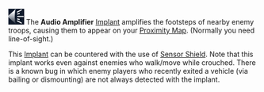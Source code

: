 ![Image:Audio_amplifier.gif](../images/Audio_amplifier.gif "fig:Image:Audio_amplifier.gif")
The **Audio Amplifier** [Implant](Implants.md) amplifies the footsteps of nearby
enemy troops, causing them to appear on your
[Proximity Map](../terminology/Proximity_Map.md). (Normally you need
line-of-sight.)

This [Implant](Implants.md) can be countered with the use of
[Sensor Shield](Sensor_Shield.md). Note that this implant works even against
enemies who walk/move while crouched. There is a known bug in which enemy
players who recently exited a vehicle (via bailing or dismounting) are not
always detected with the implant.


